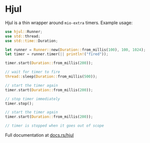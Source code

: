 # Hjul

Hjul is a thin wrapper around `mio-extra` timers. Example usage:

```rust
use hjul::Runner;
use std::thread;
use std::time::Duration;

let runner = Runner::new(Duration::from_millis(100), 100, 1024);
let timer = runner.timer(|| println!("fired"));

timer.start(Duration::from_millis(200));

// wait for timer to fire
thread::sleep(Duration::from_millis(500));

// start the timer again
timer.start(Duration::from_millis(200));

// stop timer immediately
timer.stop();

// start the timer again
timer.start(Duration::from_millis(200));

// timer is stopped when it goes out of scope
```

Full documentation at [docs.rs/hjul](https://docs.rs/hjul/)
